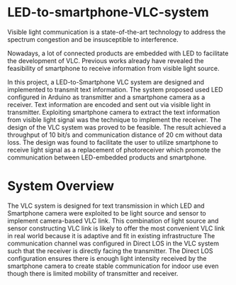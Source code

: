 # LED-to-smartphone-VLC-system

Visible light communication is a state-of-the-art technology to address the spectrum congestion and be insusceptible to interference. 

Nowadays, a lot of connected products are embedded with LED to facilitate the development of VLC. Previous works already have revealed the feasibility of smartphone to receive information from visible light source. 

In this project, a LED-to-Smartphone VLC system are designed and implemented to transmit text information. The system proposed used LED configured in Arduino as transmitter and a smartphone camera as a receiver. Text information are encoded and sent out via visible light in transmitter. 
Exploiting smartphone camera to extract the text information from visible light signal was the technique to implement the receiver. 
The design of the VLC system was proved to be feasible. The result achieved a throughput of 10 bit/s and communication distance of 20 cm without data loss. The design was found to facilitate the user to utilize smartphone to receive light signal as a replacement of photoreceiver which promote the communication between LED-embedded products and smartphone.

# System Overview
The VLC system is designed for text transmission in which LED and Smartphone camera were exploited to be light source and sensor to implement camera-based VLC link. 
This combination of light source and sensor constructing VLC link is likely to offer the most convenient VLC link in real world because it is adaptive and fit in existing infrastructure The communication channel was configured in Direct LOS in the VLC system such that the receiver is directly facing the transmitter. 
The Direct LOS configuration ensures there is enough light intensity received by the smartphone camera to create stable communication for indoor use even though there is limited mobility of transmitter and receiver.

